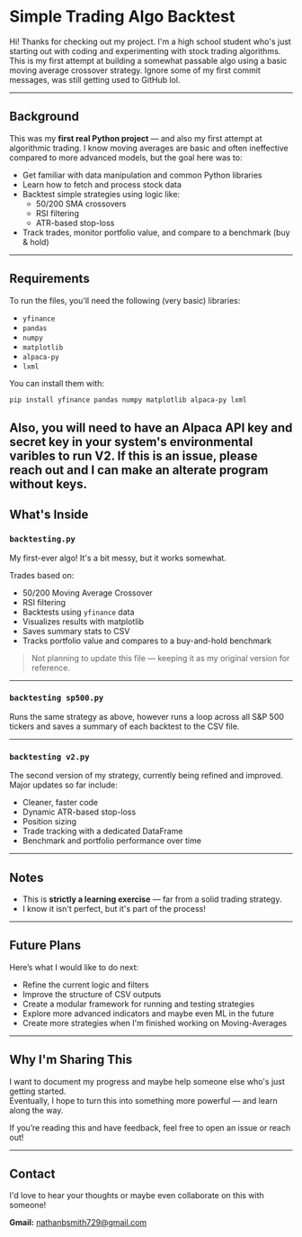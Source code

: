 # Simple Trading Algo Backtest

Hi! Thanks for checking out my project. I'm a high school student who's just starting out with coding and experimenting with stock trading algorithms. This is my first attempt at building a somewhat passable algo using a basic moving average crossover strategy. Ignore some of my first commit messages, was still getting used to GitHub lol.

---

## Background

This was my **first real Python project** — and also my first attempt at algorithmic trading. I know moving averages are basic and often ineffective compared to more advanced models, but the goal here was to:

- Get familiar with data manipulation and common Python libraries
- Learn how to fetch and process stock data
- Backtest simple strategies using logic like:
  - 50/200 SMA crossovers
  - RSI filtering
  - ATR-based stop-loss
- Track trades, monitor portfolio value, and compare to a benchmark (buy & hold)

---

## Requirements

To run the files, you'll need the following (very basic) libraries:

- `yfinance`
- `pandas`
- `numpy`
- `matplotlib`
- `alpaca-py`
- `lxml`

You can install them with:
```bash
pip install yfinance pandas numpy matplotlib alpaca-py lxml
```

Also, you will need to have an Alpaca API key and secret key in your system's environmental varibles to run V2.
If this is an issue, please reach out and I can make an alterate program without keys.
---

## What's Inside

### `backtesting.py`
My first-ever algo! It's a bit messy, but it works somewhat.

Trades based on:
- 50/200 Moving Average Crossover
- RSI filtering
- Backtests using `yfinance` data
- Visualizes results with matplotlib
- Saves summary stats to CSV
- Tracks portfolio value and compares to a buy-and-hold benchmark

> Not planning to update this file — keeping it as my original version for reference.

---

### `backtesting sp500.py`
Runs the same strategy as above, however runs a loop across all S&P 500 tickers and saves a summary of each backtest to the CSV file.

---

### `backtesting v2.py`
The second version of my strategy, currently being refined and improved. Major updates so far include:

- Cleaner, faster code
- Dynamic ATR-based stop-loss
- Position sizing
- Trade tracking with a dedicated DataFrame
- Benchmark and portfolio performance over time

---

## Notes

- This is **strictly a learning exercise** — far from a solid trading strategy.
- I know it isn't perfect, but it's part of the process!

---

## Future Plans

Here’s what I would like to do next:

- Refine the current logic and filters
- Improve the structure of CSV outputs
- Create a modular framework for running and testing strategies
- Explore more advanced indicators and maybe even ML in the future
- Create more strategies when I'm finished working on Moving-Averages

---

## Why I'm Sharing This

I want to document my progress and maybe help someone else who's just getting started.  
Eventually, I hope to turn this into something more powerful — and learn along the way.

If you’re reading this and have feedback, feel free to open an issue or reach out!

---

## Contact

I'd love to hear your thoughts or maybe even collaborate on this with someone!

**Gmail:** nathanbsmith729@gmail.com

